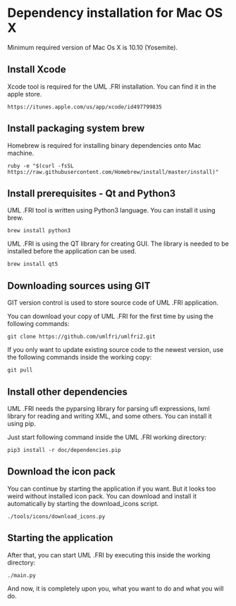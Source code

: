 Dependency installation for Mac OS X
====================================

Minimum required version of Mac Os X is 10.10 (Yosemite).

Install Xcode
-------------

Xcode tool is required for the UML .FRI installation. You can find it in the apple store.

    https://itunes.apple.com/us/app/xcode/id497799835

Install packaging system brew
-----------------------------

Homebrew is required for installing binary dependencies onto Mac machine.

    ruby -e "$(curl -fsSL https://raw.githubusercontent.com/Homebrew/install/master/install)"

Install prerequisites - Qt and Python3
--------------------------------------

UML .FRI tool is written using Python3 language. You can install it using brew.

    brew install python3

UML .FRI is using the QT library for creating GUI. The library is needed to be installed before
the application can be used.

    brew install qt5

Downloading sources using GIT
-----------------------------

GIT version control is used to store source code of UML .FRI application.

You can download your copy of UML .FRI for the first time by using the following commands:

    git clone https://github.com/umlfri/umlfri2.git

If you only want to update existing source code to the newest version, use the following commands inside
the working copy:

    git pull

Install other dependencies
--------------------------

UML .FRI needs the pyparsing library for parsing ufl expressions, lxml library for reading and writing XML, and
some others. You can install it using pip.

Just start following command inside the UML .FRI working directory:

    pip3 install -r doc/dependencies.pip

Download the icon pack
----------------------

You can continue by starting the application if you want. But it looks too weird without installed
icon pack. You can download and install it automatically by starting the download_icons script.

    ./tools/icons/download_icons.py

Starting the application
------------------------

After that, you can start UML .FRI by executing this inside the working directory:

    ./main.py

And now, it is completely upon you, what you want to do and what you will do.

